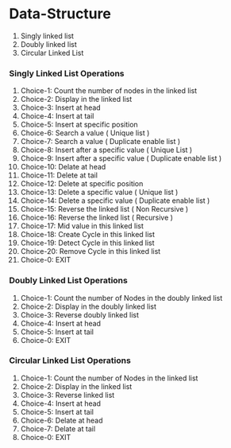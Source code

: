 # Data-Structure

1. Singly linked list
2. Doubly linked list
3. Circular Linked List

### Singly Linked List Operations

1. Choice-1: Count the number of nodes in the linked list
2. Choice-2: Display in the linked list
3. Choice-3: Insert at head
4. Choice-4: Insert at tail
5. Choice-5: Insert at specific position
6. Choice-6: Search a value ( Unique list )
7. Choice-7: Search a value ( Duplicate enable list )
8. Choice-8: Insert after a specific value ( Unique List )
9. Choice-9: Insert after a specific value ( Duplicate enable list )
10. Choice-10: Delate at head
11. Choice-11: Delete at tail
12. Choice-12: Delete at specific position
13. Choice-13: Delete a specific value ( Unique list )
14. Choice-14: Delete a specific value ( Duplicate enable list )
15. Choice-15: Reverse the linked list ( Non Recursive )
16. Choice-16: Reverse the linked list ( Recursive )
17. Choice-17: Mid value in this linked list
18. Choice-18: Create Cycle in this linked list
19. Choice-19: Detect Cycle in this linked list
20. Choice-20: Remove Cycle in this linked list
21. Choice-0: EXIT

### Doubly Linked List Operations

1. Choice-1: Count the number of Nodes in the doubly linked list
2. Choice-2: Display in the doubly linked list
3. Choice-3: Reverse doubly linked list
4. Choice-4: Insert at head
5. Choice-5: Insert at tail
6. Choice-0: EXIT

### Circular Linked List Operations

1. Choice-1: Count the number of Nodes in the linked list
2. Choice-2: Display in the linked list
3. Choice-3: Reverse linked list
4. Choice-4: Insert at head
5. Choice-5: Insert at tail
6. Choice-6: Delate at head
7. Choice-7: Delate at tail
8. Choice-0: EXIT
